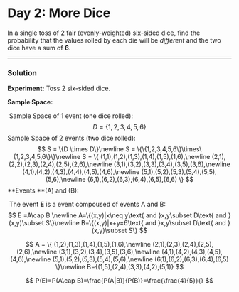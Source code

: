 # Day 2: More Dice

In a single toss of 2 fair (evenly-weighted) six-sided dice, find the probability that the values rolled by each die will be *different* and the two dice have a sum of **6**.

------

### Solution

**Experiment:** Toss 2 six-sided dice. 

**Sample Space:**

​	Sample Space of 1 event (one dice rolled):
$$
D = \{1, 2, 3, 4 ,5 , 6\}
$$
Sample Space of 2 events (two dice rolled):
$$
S = \{D \times D\}\newline 
S = \{\{1,2,3,4,5,6\}\times\{1,2,3,4,5,6\}\}\newline
S = \{
(1,1),(1,2),(1,3),(1,4),(1,5),(1,6),\newline
(2,1),(2,2),(2,3),(2,4),(2,5),(2,6),\newline
(3,1),(3,2),(3,3),(3,4),(3,5),(3,6),\newline
(4,1),(4,2),(4,3),(4,4),(4,5),(4,6),\newline
(5,1),(5,2),(5,3),(5,4),(5,5),(5,6),\newline
(6,1),(6,2),(6,3),(6,4),(6,5),(6,6)
\}
$$
 **Events **(A) and (B):

​	The event **E** is a event compoused of events A and B:
$$
E =A\cap B \newline
A=\{(x,y)|x\neq y\text{ and }x,y\subset D\text{ and }(x,y)\subset S\}\newline
B=\{(x,y)|x+y=6\text{ and }x,y\subset D\text{ and }(x,y)\subset S\}
$$

$$
A = \{
(1,2),(1,3),(1,4),(1,5),(1,6),\newline
(2,1),(2,3),(2,4),(2,5),(2,6),\newline
(3,1),(3,2),(3,4),(3,5),(3,6),\newline
(4,1),(4,2),(4,3),(4,5),(4,6),\newline
(5,1),(5,2),(5,3),(5,4),(5,6),\newline
(6,1),(6,2),(6,3),(6,4),(6,5)
\}\newline
B={(1,5),(2,4),(3,3),(4,2),(5,1)}
$$

$$
P(E)=P(A\cap B)=\frac{P(A|B)}{P(B)}=\frac{\frac{4}{5}}{}
$$

